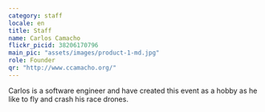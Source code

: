 ```yaml
---
category: staff
locale: en
title: Staff
name: Carlos Camacho
flickr_picid: 38206170796
main_pic: "assets/images/product-1-md.jpg"
role: Founder
qr: "http://www.ccamacho.org/"
---
```


Carlos is a software engineer
and have created this event as
a hobby as he like to fly and
crash his race drones.


